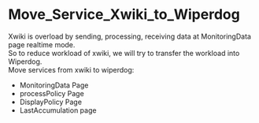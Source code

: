 Move_Service_Xwiki_to_Wiperdog
==============================
Xwiki is overload by sending, processing, receiving data at MonitoringData page realtime mode.  
So to reduce workload of xwiki, we will try to transfer the workload into Wiperdog.  
Move services from xwiki to wiperdog:
- MonitoringData Page
- processPolicy Page
- DisplayPolicy Page
- LastAccumulation page
